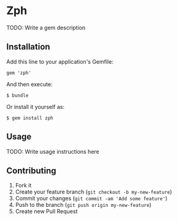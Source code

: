 # Zph

TODO: Write a gem description

## Installation

Add this line to your application's Gemfile:

    gem 'zph'

And then execute:

    $ bundle

Or install it yourself as:

    $ gem install zph

## Usage

TODO: Write usage instructions here

## Contributing

1. Fork it
2. Create your feature branch (`git checkout -b my-new-feature`)
3. Commit your changes (`git commit -am 'Add some feature'`)
4. Push to the branch (`git push origin my-new-feature`)
5. Create new Pull Request
